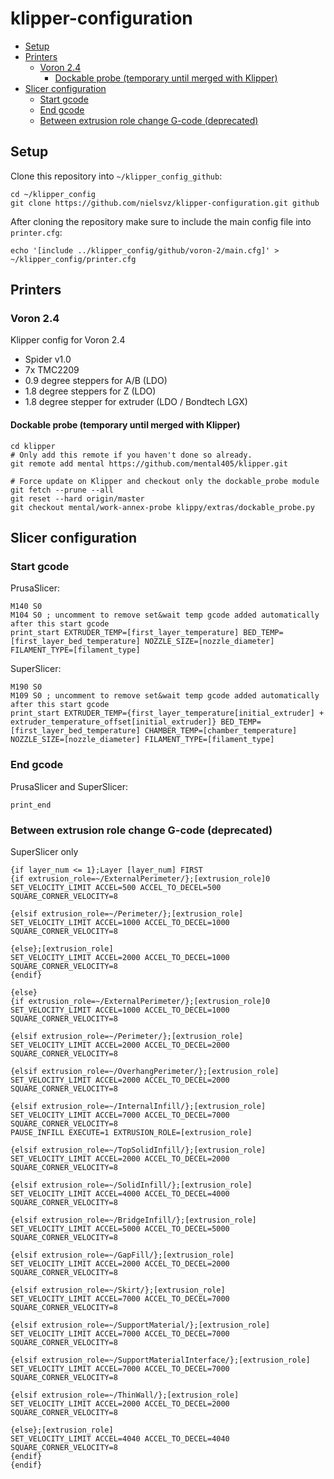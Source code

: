 # klipper-configuration <!-- omit in toc -->

- [Setup](#setup)
- [Printers](#printers)
  - [Voron 2.4](#voron-24)
    - [Dockable probe (temporary until merged with Klipper)](#dockable-probe-temporary-until-merged-with-klipper)
- [Slicer configuration](#slicer-configuration)
  - [Start gcode](#start-gcode)
  - [End gcode](#end-gcode)
  - [Between extrusion role change G-code (deprecated)](#between-extrusion-role-change-g-code-deprecated)

## Setup

Clone this repository into `~/klipper_config_github`:
```shell
cd ~/klipper_config
git clone https://github.com/nielsvz/klipper-configuration.git github
```

After cloning the repository make sure to include the main config file into `printer.cfg`:
```shell
echo '[include ../klipper_config/github/voron-2/main.cfg]' > ~/klipper_config/printer.cfg
```

## Printers

### Voron 2.4
Klipper config for Voron 2.4 
- Spider v1.0
- 7x TMC2209
- 0.9 degree steppers for A/B (LDO)
- 1.8 degree steppers for Z (LDO)
- 1.8 degree stepper for extruder (LDO / Bondtech LGX)

#### Dockable probe (temporary until merged with Klipper)
```shell
cd klipper
# Only add this remote if you haven't done so already.
git remote add mental https://github.com/mental405/klipper.git

# Force update on Klipper and checkout only the dockable_probe module
git fetch --prune --all
git reset --hard origin/master
git checkout mental/work-annex-probe klippy/extras/dockable_probe.py
```

## Slicer configuration

### Start gcode
PrusaSlicer:  
```
M140 S0
M104 S0 ; uncomment to remove set&wait temp gcode added automatically after this start gcode
print_start EXTRUDER_TEMP=[first_layer_temperature] BED_TEMP=[first_layer_bed_temperature] NOZZLE_SIZE=[nozzle_diameter] FILAMENT_TYPE=[filament_type]
```

SuperSlicer:  
```
M190 S0
M109 S0 ; uncomment to remove set&wait temp gcode added automatically after this start gcode
print_start EXTRUDER_TEMP={first_layer_temperature[initial_extruder] + extruder_temperature_offset[initial_extruder]} BED_TEMP=[first_layer_bed_temperature] CHAMBER_TEMP=[chamber_temperature] NOZZLE_SIZE=[nozzle_diameter] FILAMENT_TYPE=[filament_type]
```

### End gcode
PrusaSlicer and SuperSlicer:
```
print_end
```

### Between extrusion role change G-code (deprecated)
SuperSlicer only
```
{if layer_num <= 1};Layer [layer_num] FIRST
{if extrusion_role=~/ExternalPerimeter/};[extrusion_role]0
SET_VELOCITY_LIMIT ACCEL=500 ACCEL_TO_DECEL=500 SQUARE_CORNER_VELOCITY=8

{elsif extrusion_role=~/Perimeter/};[extrusion_role]
SET_VELOCITY_LIMIT ACCEL=1000 ACCEL_TO_DECEL=1000 SQUARE_CORNER_VELOCITY=8

{else};[extrusion_role]
SET_VELOCITY_LIMIT ACCEL=2000 ACCEL_TO_DECEL=1000 SQUARE_CORNER_VELOCITY=8
{endif}

{else}
{if extrusion_role=~/ExternalPerimeter/};[extrusion_role]0
SET_VELOCITY_LIMIT ACCEL=1000 ACCEL_TO_DECEL=1000 SQUARE_CORNER_VELOCITY=8

{elsif extrusion_role=~/Perimeter/};[extrusion_role]
SET_VELOCITY_LIMIT ACCEL=2000 ACCEL_TO_DECEL=2000 SQUARE_CORNER_VELOCITY=8

{elsif extrusion_role=~/OverhangPerimeter/};[extrusion_role]
SET_VELOCITY_LIMIT ACCEL=2000 ACCEL_TO_DECEL=2000 SQUARE_CORNER_VELOCITY=8

{elsif extrusion_role=~/InternalInfill/};[extrusion_role]
SET_VELOCITY_LIMIT ACCEL=7000 ACCEL_TO_DECEL=7000 SQUARE_CORNER_VELOCITY=8
PAUSE_INFILL EXECUTE=1 EXTRUSION_ROLE=[extrusion_role]

{elsif extrusion_role=~/TopSolidInfill/};[extrusion_role]
SET_VELOCITY_LIMIT ACCEL=2000 ACCEL_TO_DECEL=2000 SQUARE_CORNER_VELOCITY=8

{elsif extrusion_role=~/SolidInfill/};[extrusion_role]
SET_VELOCITY_LIMIT ACCEL=4000 ACCEL_TO_DECEL=4000 SQUARE_CORNER_VELOCITY=8

{elsif extrusion_role=~/BridgeInfill/};[extrusion_role]
SET_VELOCITY_LIMIT ACCEL=5000 ACCEL_TO_DECEL=5000 SQUARE_CORNER_VELOCITY=8

{elsif extrusion_role=~/GapFill/};[extrusion_role]
SET_VELOCITY_LIMIT ACCEL=2000 ACCEL_TO_DECEL=2000 SQUARE_CORNER_VELOCITY=8

{elsif extrusion_role=~/Skirt/};[extrusion_role]
SET_VELOCITY_LIMIT ACCEL=7000 ACCEL_TO_DECEL=7000 SQUARE_CORNER_VELOCITY=8

{elsif extrusion_role=~/SupportMaterial/};[extrusion_role]
SET_VELOCITY_LIMIT ACCEL=7000 ACCEL_TO_DECEL=7000 SQUARE_CORNER_VELOCITY=8

{elsif extrusion_role=~/SupportMaterialInterface/};[extrusion_role]
SET_VELOCITY_LIMIT ACCEL=7000 ACCEL_TO_DECEL=7000 SQUARE_CORNER_VELOCITY=8

{elsif extrusion_role=~/ThinWall/};[extrusion_role]
SET_VELOCITY_LIMIT ACCEL=2000 ACCEL_TO_DECEL=2000 SQUARE_CORNER_VELOCITY=8

{else};[extrusion_role]
SET_VELOCITY_LIMIT ACCEL=4040 ACCEL_TO_DECEL=4040 SQUARE_CORNER_VELOCITY=8
{endif}
{endif}
```
